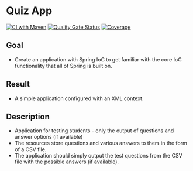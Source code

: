 # Quiz App
[![CI with Maven](https://github.com/ducknowledges/2022-11-otus-spring-kononov/actions/workflows/build.yml/badge.svg)](https://github.com/ducknowledges/2022-11-otus-spring-kononov/actions/workflows/build.yml)
[![Quality Gate Status](https://sonarcloud.io/api/project_badges/measure?project=quiz-introduction-to-spring-framework&metric=alert_status)](https://sonarcloud.io/summary/new_code?id=quiz-introduction-to-spring-framework)
[![Coverage](https://sonarcloud.io/api/project_badges/measure?project=quiz-introduction-to-spring-framework&metric=coverage)](https://sonarcloud.io/summary/new_code?id=quiz-introduction-to-spring-framework)

## Goal
- Create an application with Spring IoC to get familiar with the core IoC functionality that all of Spring is built on.

## Result
- A simple application configured with an XML context.

## Description
- Application for testing students - only the output of questions and answer options (if available)
- The resources store questions and various answers to them in the form of a CSV file.
- The application should simply output the test questions from the CSV file with the possible answers (if available).
